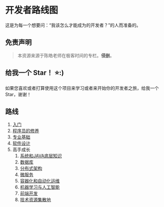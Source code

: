 # 开发者路线图

这是为每一个想要问：“我该怎么才能成为的开发者？”的人而准备的。

## **免责声明**

> 本资源来源于陈皓老师在极客时间的专栏。**侵删**。

## 给我一个 Star！ :star::)

如果您喜欢或者打算使用这个项目来学习或者来开始你的开发者之旅，给我一个 Star，谢谢！

## 路线

1. [入门](./入门.md)
2. [程序员的修养](./程序员的修养.md)
3. [专业基础](./专业基础.md)
4. [软件设计](./软件设计.md)
5. 高手成长
   1. [系统和JAVA底层知识](./系统和JAVA底层知识.md)
   2. [数据库](./数据库.md)
   3. [分布式架构](./分布式架构.md)
   4. [微服务](./微服务.md)
   5. [容器化和自动化运维](./容器化和自动化运维.md)
   6. [机器学习与人工智能](./机器学习与人工智能.md)
   7. [前端开发](./前端开发.md)
   8. [技术资源集散地](./技术资源集散地.md)
